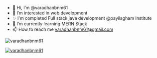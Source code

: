 - 👋 Hi, I’m @varadhanbnm61
- 👀 I’m interested in web development
- ✨ I'm completed Full stack java development @payilagham Institute
- 🌱 I’m currently learning MERN Stack
- 📫 How to reach me varadhanbnm61@gmail.com
<p><img align="center" src="https://github-readme-streak-stats.herokuapp.com/?user=varadhanbnm61&" alt="varadhanbnm61" /></p>
<p align="left"> <a href="https://github.com/ryo-ma/github-profile-trophy"><img src="https://github-profile-trophy.vercel.app/?username=varadhanbnm61" alt="varadhanbnm61" /></a> </p>
